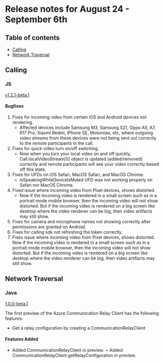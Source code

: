 # Release notes for August 24 - September 6th

## Table of contents
* [Calling](#calling)
* [Network Traversal](#network-traversal)

## Calling

### JS
[v1.2.1-beta.1](https://github.com/Azure/Communication/blob/master/releasenotes/acs-javascript-calling-library-release-notes.md#v121-beta1-2021-08-26)

#### Bugfixes
1. Fixes for incoming video from certain iOS and Android devices not rendering.
    - Affected devices include Samsung M3, Samsung S21, Oppo A5, A7, R17 Pro, Xiaomi Redmi, iPhone SE, Motorolas, etc, where outgoing video streams from these devices were not being sent out correctly to the remote participants in the call. 
2. Fixes for quick video turn on/off switching.
    - Now when you turn your local video on and off quickly, Call.localVideoStream[0] object is updated (added/removed) correctly and remote participants will see your video correctly based off this state.
3. Fixes for UFDs on iOS Safari, MacOS Safari, and MacOS Chrome.
    - isSpeakingWhileDeviceIsMuted UFD was not working properly on Safari nor MacOS Chrome.
4. Fixed issue where incoming video from Pixel devices, shows distorted.
    - Now if the incoming video is rendered in a small screen such as in a portrait mode mobile browser, then the incoming video will not show distorted. But if the incoming video is rendered on a big screen like desktop where the video renderer can be big, then video artifacts may still show.
5. Fixes for camera and microphone names not showing correctly after permissions are granted on Android.
6. Fixes for calling sdk not refreshing the token correctly.
7. Fixes issue where incoming video from Pixel devices, shows distorted. Now if the incoming video is rendered in a small screen such as in a portrait mode mobile browser, then the incoming video will not show distorted. But if the incoming video is rendered on a big screen like desktop where the video renderer can be big, then video artifacts may still show.

## Network Traversal

### Java
[1.0.0-beta.1](https://github.com/Azure/azure-sdk-for-java/blob/main/sdk/communication/azure-communication-networktraversal/CHANGELOG.md#100-beta1-2021-09-09)

The first preview of the Azure Communication Relay Client has the following features:
- Get a relay configuration by creating a CommunicationRelayClient

#### Features Added
- Added CommunicationRelayClient in preview.
= Added CommunicationRelayClient.getRelayConfiguration in preview.
